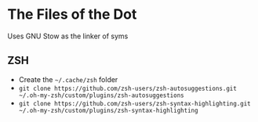 # The Files of the Dot

Uses GNU Stow as the linker of syms

## ZSH

- Create the `~/.cache/zsh` folder
- `git clone https://github.com/zsh-users/zsh-autosuggestions.git ~/.oh-my-zsh/custom/plugins/zsh-autosuggestions`
- `git clone https://github.com/zsh-users/zsh-syntax-highlighting.git ~/.oh-my-zsh/custom/plugins/zsh-syntax-highlighting`
